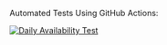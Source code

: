Automated Tests Using GitHub Actions: 

[![Daily Availability Test](https://github.com/IUSGradProject/aurora-testing/actions/workflows/availability-test.yml/badge.svg)](https://github.com/IUSGradProject/aurora-testing/actions/workflows/availability-test.yml)
